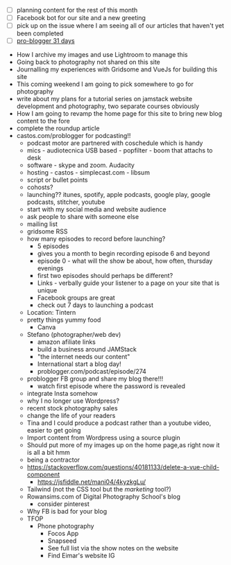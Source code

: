 - [ ] planning content for the rest of this month
- [ ] Facebook bot for our site and a new greeting
- [ ] pick up on the issue where I am seeing all of our articles that haven't yet been completed
- [ ] [pro-blogger 31 days](build-a-better-blog-in-31days)

* How I archive my images and use Lightroom to manage this
* Going back to photography not shared on this site
* Journalling my experiences with Gridsome and VueJs for building this site
* This coming weekend I am going to pick somewhere to go for photography
* write about my plans for a tutorial series on jamstack website development and photography, two separate courses obviously
* How I am going to revamp the home page for this site to bring new blog content to the fore
* complete the roundup article
* castos.com/problogger for podcasting!!
  * podcast motor are partnered with coschedule which is handy
  * mics - audiotecnica USB based - popfilter - boom that attachs to desk 
  * software - skype and zoom. Audacity
  * hosting - castos - simplecast.com - libsum
  * script or bullet points
  * cohosts?
  * launching?? itunes, spotify, apple podcasts, google play, google podcasts, stitcher, youtube
  * start with my social media and website audience
  * ask people to share with someone else
  * mailing list 
  * gridsome RSS
  * how many episodes to record before launching?
    * 5 episodes
    * gives you a month to begin recording episode 6 and beyond
    * episode 0 - what will the show be about, how often, thursday evenings
    * first two episodes should perhaps be different?
    * Links - verbally guide your listener to a page on your site that is unique
    * Facebook groups are great
    * check out 7 days to launching a podcast
  * Location: Tintern
  * pretty things yummy food
    * Canva
  * Stefano (photographer/web dev)
    * amazon afiliate links
    * build a business around JAMStack
    * "the internet needs our content"
    * International start a blog day!
    * problogger.com/podcast/episode/274
  * problogger FB group and share my blog there!!!
    * watch first episode where the password is revealed
  * integrate Insta somehow
  * why I no longer use Wordpress?
  * recent stock photography sales
  * change the life of your readers
  * Tina and I could produce a podcast rather than a youtube video, easier to get going 
  * Import content from Wordpress using a source plugin
  * Should put more of my images up on the home page,as right now it is all a bit hmm
  * being a contractor
  * https://stackoverflow.com/questions/40181133/delete-a-vue-child-component
    * https://jsfiddle.net/mani04/4kyzkgLu/
  * Tailwind (not the CSS tool but the _marketing_ tool?)
  * Rowansims.com of Digital Photography School's blog
    * consider pinterest
  * Why FB is bad for your blog
  * TFOP
    * Phone photography
      * Focos App
      * Snapseed
      * See full list via the show notes on the website
      * Find Eimar's website IG